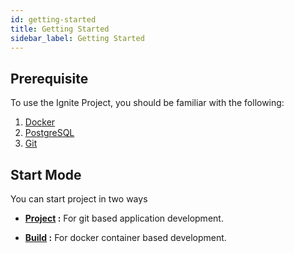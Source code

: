 ```yaml
---
id: getting-started
title: Getting Started
sidebar_label: Getting Started
---
```


## Prerequisite

To use the Ignite Project, you should be familiar with the following:
1.  <a href="https://docs.docker.com/get-started/overview/" target="_blank">Docker</a>
2.  <a href="https://www.postgresql.org/docs/13/index.html" target="_blank">PostgreSQL</a> 
3.  <a href="https://try.github.io/" target="_blank">Git</a>

## Start Mode

You can start project in two ways

 - **[Project](/docs/getting-started/try-ignite/deploy-an-app/deploye-to-onpremise/how-to-setup/#setting-up-the-local-environment-and-workspace) :** For git based application development. 

- **[Build](/docs/getting-started/try-ignite/deploy-an-app/deploye-to-onpremise/how-to-setup/#build) :** For docker container based development.




